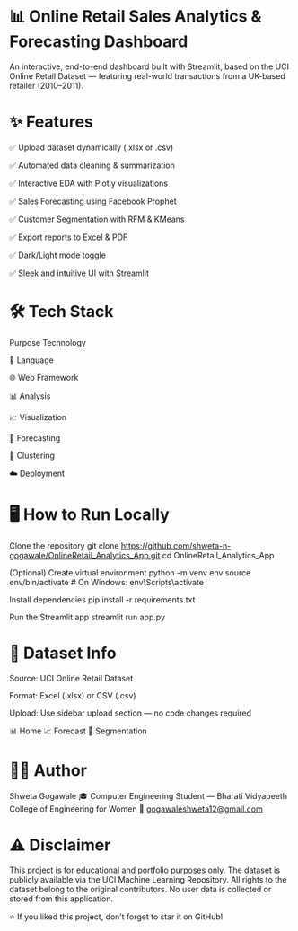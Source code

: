 # 📊 Online Retail Sales Analytics & Forecasting Dashboard
An interactive, end-to-end dashboard built with Streamlit, based on the UCI Online Retail Dataset — featuring real-world transactions from a UK-based retailer (2010–2011).

# ✨ Features
✅ Upload dataset dynamically (.xlsx or .csv)

✅ Automated data cleaning & summarization

✅ Interactive EDA with Plotly visualizations

✅ Sales Forecasting using Facebook Prophet

✅ Customer Segmentation with RFM & KMeans

✅ Export reports to Excel & PDF

✅ Dark/Light mode toggle

✅ Sleek and intuitive UI with Streamlit

# 🛠️ Tech Stack

Purpose	Technology

🐍 Language	

🌐 Web Framework	
 
📊 Analysis	

📈 Visualization	

🔮 Forecasting	

📌 Clustering	

☁️ Deployment	


# 🖥️ How to Run Locally
Clone the repository
git clone https://github.com/shweta-n-gogawale/OnlineRetail_Analytics_App.git
cd OnlineRetail_Analytics_App

(Optional) Create virtual environment
python -m venv env
source env/bin/activate  # On Windows: env\Scripts\activate

Install dependencies
pip install -r requirements.txt

Run the Streamlit app
streamlit run app.py
# 📁 Dataset Info
Source: UCI Online Retail Dataset

Format: Excel (.xlsx) or CSV (.csv)

Upload: Use sidebar upload section — no code changes required

📊 Home	📈 Forecast	👥 Segmentation

# 👩‍💻 Author
Shweta Gogawale
🎓 Computer Engineering Student — Bharati Vidyapeeth College of Engineering for Women
📧
gogawaleshweta12@gmail.com


# ⚠️ Disclaimer
This project is for educational and portfolio purposes only.
The dataset is publicly available via the UCI Machine Learning Repository.
All rights to the dataset belong to the original contributors.
No user data is collected or stored from this application.

⭐ If you liked this project, don’t forget to star it on GitHub!
